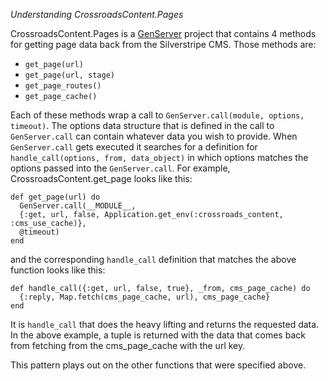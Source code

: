 *Understanding CrossroadsContent.Pages*

CrossroadsContent.Pages is a
[GenServer](https://hexdocs.pm/elixir/GenServer.html)
project that contains 4 methods for getting page data back from the
Silverstripe CMS. Those methods are:

- `get_page(url)`
- `get_page(url, stage)`
- `get_page_routes()`
- `get_page_cache()`

Each of these methods wrap a call to `GenServer.call(module, options, timeout)`.
The options data structure that is defined in the call to `GenServer.call` can
contain whatever data you wish to provide. When `GenServer.call` gets executed
it searches for a definition for `handle_call(options, from, data_object)` in
which options matches the options passed into the `GenServer.call`. For
example, CrossroadsContent.get_page looks like this:

```
def get_page(url) do
  GenServer.call(__MODULE__,
  {:get, url, false, Application.get_env(:crossroads_content, :cms_use_cache)},
  @timeout)
end
```

and the corresponding `handle_call` definition that matches the above function
looks like this:

```
def handle_call({:get, url, false, true}, _from, cms_page_cache) do
  {:reply, Map.fetch(cms_page_cache, url), cms_page_cache}
end
```

It is `handle_call` that does the heavy lifting and returns the requested data.
In the above example, a tuple is returned with the data that comes back from
fetching from the cms_page_cache with the url key.

This pattern plays out on the other functions that were specified above.
